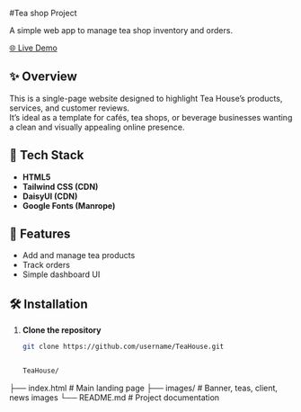 #Tea shop Project 

A simple web app to manage tea shop inventory and orders.

[🌐 Live Demo](https://ninalfi.github.io/MyTeaHouse/)


## ✨ Overview  

This is a single-page website designed to highlight Tea House’s products, services, and customer reviews.  
It’s ideal as a template for cafés, tea shops, or beverage businesses wanting a clean and visually appealing online presence.

## 🚀 Tech Stack  

- **HTML5**  
- **Tailwind CSS (CDN)**  
- **DaisyUI (CDN)**  
- **Google Fonts (Manrope)**  


## 🚀 Features
- Add and manage tea products
- Track orders
- Simple dashboard UI

## 🛠 Installation  

1. **Clone the repository**  
   ```bash
   git clone https://github.com/username/TeaHouse.git


   TeaHouse/
├── index.html          # Main landing page
├── images/             # Banner, teas, client, news images
└── README.md           # Project documentation


